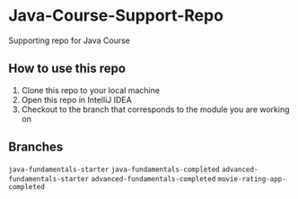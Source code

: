 # Java-Course-Support-Repo
Supporting repo for Java Course

## How to use this repo

1. Clone this repo to your local machine
2. Open this repo in IntelliJ IDEA
3. Checkout to the branch that corresponds to the module you are working on

## Branches

`java-fundamentals-starter`
`java-fundamentals-completed`
`advanced-fundamentals-starter`
`advanced-fundamentals-completed` 
`movie-rating-app-completed`